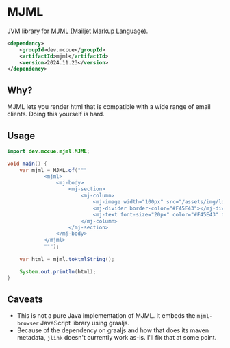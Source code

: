 # MJML

JVM library for [MJML (Mailjet Markup Language)](https://mjml.io/).

```xml
<dependency>
    <groupId>dev.mccue</groupId>
    <artifactId>mjml</artifactId>
    <version>2024.11.23</version>
</dependency>
```

## Why?

MJML lets you render html that is compatible with a wide range of email clients.
Doing this yourself is hard.

## Usage

```java
import dev.mccue.mjml.MJML;

void main() {
    var mjml = MJML.of("""
            <mjml>
                <mj-body>
                    <mj-section>
                        <mj-column>
                            <mj-image width="100px" src="/assets/img/logo-small.png"></mj-image>
                            <mj-divider border-color="#F45E43"></mj-divider>
                            <mj-text font-size="20px" color="#F45E43" font-family="helvetica">Hello World</mj-text>
                        </mj-column>
                    </mj-section>
                </mj-body>
            </mjml>
            """);
    
    var html = mjml.toHtmlString();

    System.out.println(html);
}
```

## Caveats

* This is not a pure Java implementation of MJML. It embeds the `mjml-browser` JavaScript library using graaljs.
* Because of the dependency on graaljs and how that does its maven metadata, `jlink` doesn't currently work as-is. 
I'll fix that at some point.

